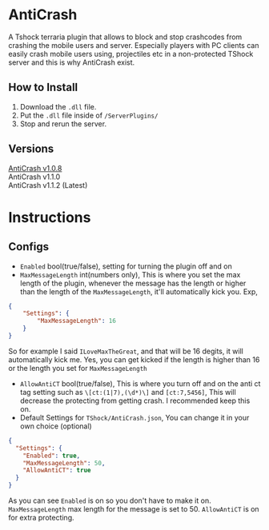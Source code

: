 # AntiCrash
A Tshock terraria plugin that allows to block and stop crashcodes from crashing the mobile users and server. Especially players with PC clients can easily crash mobile users using, projectiles etc in a non-protected TShock server and this is why AntiCrash exist.

## How to Install
1. Download the `.dll` file.
2. Put the `.dll` file inside of `/ServerPlugins/`
3. Stop and rerun the server.

## Versions
[AntiCrash v1.0.8](https://github.com/ItzMelton/AntiCrash/releases/tag/v1.0.8)    
AntiCrash v1.1.0     
AntiCrash v1.1.2 (Latest)

# Instructions
## Configs
- `Enabled` bool(true/false), setting for turning the plugin off and on
- `MaxMessageLength` int(numbers only), This is where you set the max length of the plugin, whenever the message has the length or higher than the length of the `MaxMessageLength`, it'll automatically kick you. Exp,
```json
{
    "Settings": {
        "MaxMessageLength": 16
    }
}
```
So for example I said `ILoveMaxTheGreat`, and that will be 16 degits, it will automatically kick me. Yes, you can get kicked if the length is higher than 16 or the length you set for `MaxMessageLength`
- `AllowAntiCT` bool(true/false), This is where you turn off and on the anti ct tag setting such as `\[ct:(1|7),(\d*)\]` and `[ct:7,5456]`, This will decrease the protecting from getting crash. I recommended keep this on.
- Default Settings for `TShock/AntiCrash.json`, You can change it in your own choice (optional)
```json
{
  "Settings": {
    "Enabled": true,
    "MaxMessageLength": 50,
    "AllowAntiCT": true
  }
}
```
As you can see `Enabled` is on so you don't have to make it on. `MaxMessageLength` max length for the message is set to 50. `AllowAntiCT` is on for extra protecting.




